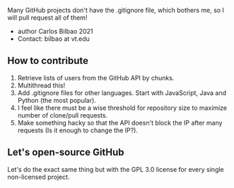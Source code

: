 Many GitHub projects don't have the .gitignore file, which bothers me, so I will pull request all of them!

- author Carlos Bilbao 2021                           
- Contact: bilbao at vt.edu    

## How to contribute

1. Retrieve lists of users from the GitHub API by chunks.
2. Multithread this!
3. Add .gitignore files for other languages. Start with JavaScript, Java and Python (the most popular).
4. I feel like there must be a wise threshold for repository size to maximize number of clone/pull requests. 
5. Make something hacky so that the API doesn't block the IP after many requests (Is it enough to change the IP?).

## Let's open-source GitHub

Let's do the exact same thing but with the GPL 3.0 license for every single non-licensed project.
